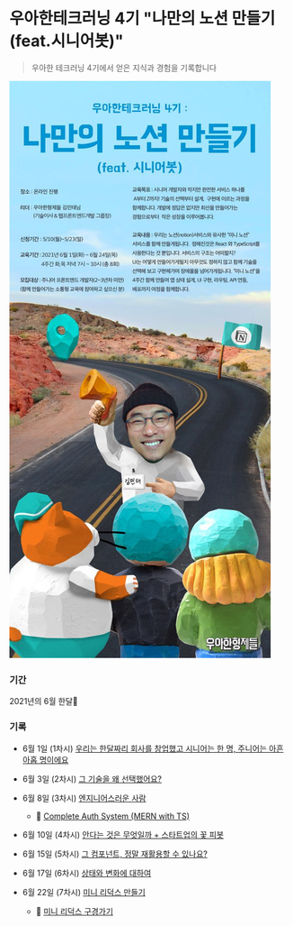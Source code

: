 # 우아한테크러닝 4기 "나만의 노션 만들기(feat.시니어봇)"
> 우아한 테크러닝 4기에서 얻은 지식과 경험을 기록합니다

<img src="./images/woowaTechLearningPoster.jpg" alt="우아한 테크러닝 4기 포스터"/>

### 기간 
2021년의 6월 한달🌊

### 기록
- 6월 1일 (1차시) [우리는 한달짜리 회사를 창업했고 시니어는 한 명, 주니어는 아흔 아홉 명이에요](./0601.md)

- 6월 3일 (2차시) [그 기술을 왜 선택했어요?](./0603.md)

- 6월 8일 (3차시) [엔지니어스러운 사람](./0608.md)
    - 🔗 [Complete Auth System (MERN with TS)](https://github.com/hyeda1103/Complete-Auth-system-with-TypeScript)

- 6월 10일 (4차시) [안다는 것은 무엇일까 + 스타트업의 꽃 피봇](./0610.md)

- 6월 15일 (5차시) [그 컴포넌트, 정말 재활용할 수 있나요?](./0615.md)

- 6월 17일 (6차시) [상태와 변화에 대하여](./0617.md)

- 6월 22일 (7차시) [미니 리덕스 만들기](./0622.md)
    - 🔗 [미니 리덕스 구경가기](https://codesandbox.io/embed/loving-mendel-j3fzm?fontsize=14&hidenavigation=1&theme=light)
